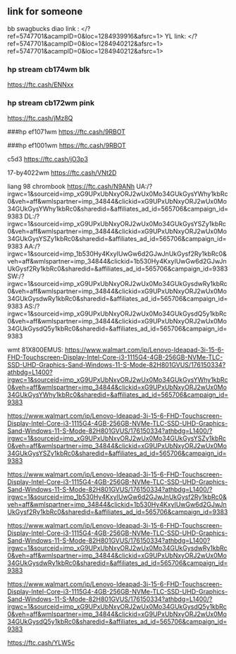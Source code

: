 ## link for someone
bb swagbucks diao link :
</?ref=5747701&acampID=0&loc=1284939916&afsrc=1>
YL link:
</?ref=5747701&acampID=0&loc=1284940212&afsrc=1>
ref=5747701&acampID=0&loc=1284940212&afsrc=1>


### hp stream cb174wm blk

<https://ftc.cash/ENNxx>

### hp stream cb172wm pink
<https://ftc.cash/jMz8Q>

###hp ef1071wm
<https://ftc.cash/9RBOT>

###hp ef1001wm
<https://ftc.cash/9RBOT>

c5d3
<https://ftc.cash/jO3p3>

17-by4022wm
<https://ftc.cash/VNt2D>

liang 98 chrombook
<https://ftc.cash/N9ANh>
UA:/?irgwc=1&sourceid=imp_xG9UPxUbNxyORJ2wUx0Mo34GUkGysYWhy1kbRc0&veh=aff&wmlspartner=imp_34844&clickid=xG9UPxUbNxyORJ2wUx0Mo34GUkGysYWhy1kbRc0&sharedid=&affiliates_ad_id=565706&campaign_id=9383
DL:/?irgwc=1&sourceid=imp_xG9UPxUbNxyORJ2wUx0Mo34GUkGysYSZy1kbRc0&veh=aff&wmlspartner=imp_34844&clickid=xG9UPxUbNxyORJ2wUx0Mo34GUkGysYSZy1kbRc0&sharedid=&affiliates_ad_id=565706&campaign_id=9383
AA:/?irgwc=1&sourceid=imp_1b530Hy4KxyIUwGw6d2GJwJnUkGysf2Ry1kbRc0&veh=aff&wmlspartner=imp_34844&clickid=1b530Hy4KxyIUwGw6d2GJwJnUkGysf2Ry1kbRc0&sharedid=&affiliates_ad_id=565706&campaign_id=9383
SW:/?irgwc=1&sourceid=imp_xG9UPxUbNxyORJ2wUx0Mo34GUkGysdwRy1kbRc0&veh=aff&wmlspartner=imp_34844&clickid=xG9UPxUbNxyORJ2wUx0Mo34GUkGysdwRy1kbRc0&sharedid=&affiliates_ad_id=565706&campaign_id=9383
AS:/?irgwc=1&sourceid=imp_xG9UPxUbNxyORJ2wUx0Mo34GUkGysdQ5y1kbRc0&veh=aff&wmlspartner=imp_34844&clickid=xG9UPxUbNxyORJ2wUx0Mo34GUkGysdQ5y1kbRc0&sharedid=&affiliates_ad_id=565706&campaign_id=9383

wmt 81X800EMUS:
<https://www.walmart.com/ip/Lenovo-Ideapad-3i-15-6-FHD-Touchscreen-Display-Intel-Core-i3-1115G4-4GB-256GB-NVMe-TLC-SSD-UHD-Graphics-Sand-Windows-11-S-Mode-82H801GVUS/176150334?athbdg=L1400?irgwc=1&sourceid=imp_xG9UPxUbNxyORJ2wUx0Mo34GUkGysYWhy1kbRc0&veh=aff&wmlspartner=imp_34844&clickid=xG9UPxUbNxyORJ2wUx0Mo34GUkGysYWhy1kbRc0&sharedid=&affiliates_ad_id=565706&campaign_id=9383>

<https://www.walmart.com/ip/Lenovo-Ideapad-3i-15-6-FHD-Touchscreen-Display-Intel-Core-i3-1115G4-4GB-256GB-NVMe-TLC-SSD-UHD-Graphics-Sand-Windows-11-S-Mode-82H801GVUS/176150334?athbdg=L1400/?irgwc=1&sourceid=imp_xG9UPxUbNxyORJ2wUx0Mo34GUkGysYSZy1kbRc0&veh=aff&wmlspartner=imp_34844&clickid=xG9UPxUbNxyORJ2wUx0Mo34GUkGysYSZy1kbRc0&sharedid=&affiliates_ad_id=565706&campaign_id=9383>

<https://www.walmart.com/ip/Lenovo-Ideapad-3i-15-6-FHD-Touchscreen-Display-Intel-Core-i3-1115G4-4GB-256GB-NVMe-TLC-SSD-UHD-Graphics-Sand-Windows-11-S-Mode-82H801GVUS/176150334?athbdg=L1400/?irgwc=1&sourceid=imp_1b530Hy4KxyIUwGw6d2GJwJnUkGysf2Ry1kbRc0&veh=aff&wmlspartner=imp_34844&clickid=1b530Hy4KxyIUwGw6d2GJwJnUkGysf2Ry1kbRc0&sharedid=&affiliates_ad_id=565706&campaign_id=9383>

<https://www.walmart.com/ip/Lenovo-Ideapad-3i-15-6-FHD-Touchscreen-Display-Intel-Core-i3-1115G4-4GB-256GB-NVMe-TLC-SSD-UHD-Graphics-Sand-Windows-11-S-Mode-82H801GVUS/176150334?athbdg=L1400?irgwc=1&sourceid=imp_xG9UPxUbNxyORJ2wUx0Mo34GUkGysdwRy1kbRc0&veh=aff&wmlspartner=imp_34844&clickid=xG9UPxUbNxyORJ2wUx0Mo34GUkGysdwRy1kbRc0&sharedid=&affiliates_ad_id=565706&campaign_id=9383>

<https://www.walmart.com/ip/Lenovo-Ideapad-3i-15-6-FHD-Touchscreen-Display-Intel-Core-i3-1115G4-4GB-256GB-NVMe-TLC-SSD-UHD-Graphics-Sand-Windows-11-S-Mode-82H801GVUS/176150334?athbdg=L1400/?irgwc=1&sourceid=imp_xG9UPxUbNxyORJ2wUx0Mo34GUkGysdQ5y1kbRc0&veh=aff&wmlspartner=imp_34844&clickid=xG9UPxUbNxyORJ2wUx0Mo34GUkGysdQ5y1kbRc0&sharedid=&affiliates_ad_id=565706&campaign_id=9383>

<https://ftc.cash/YLW5c>
